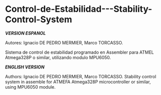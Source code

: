 # Control-de-Estabilidad---Stability-Control-System

***VERSION ESPANOL***

Autores: Ignacio DE PEDRO MERMIER, Marco TORCASSO.

Sistema de control de estabilidad programado en Assembler para ATMEL Atmega328P o similar, utilizando modulo MPU6050. 

***ENGLISH VERSION***

Authors: Ignacio DE PEDRO MERMIER, Marco TORCASSO.
Stability control system in assemble for ATMEFA Atmega328P microcontroller or similar, using MPU6050 module.



